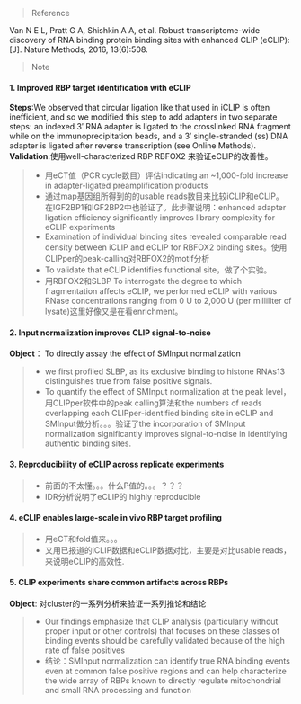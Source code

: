 >Reference 

Van N E L, Pratt G A, Shishkin A A, et al. Robust transcriptome-wide discovery of RNA binding protein binding sites with enhanced CLIP (eCLIP):[J]. Nature Methods, 2016, 13(6):508.

>Note

#### 1. Improved RBP target identification with eCLIP
__Steps__:We observed that circular ligation like that used in iCLIP is often inefficient, and so we modified this step to add adapters in two separate steps: an indexed 3′ RNA adapter is ligated to the crosslinked RNA fragment while on the immunoprecipitation beads, and a 3′ single-stranded (ss) DNA adapter is ligated after reverse transcription (see Online Methods).
<br>
__Validation__:使用well-characterized RBP RBFOX2 来验证eCLIP的改善性。
>* 用eCT值（PCR cycle数目）评估indicating an ~1,000-fold increase in adapter-ligated preamplification products 
>* 通过map基因组所得到的的usable reads数目来比较iCLIP和eCLIP。 在IGF2BP1和IGF2BP2中也验证了。此步骤说明：enhanced adapter ligation efficiency significantly improves library
complexity for eCLIP experiments
>* Examination of individual binding sites revealed comparable read density between iCLIP and eCLIP for RBFOX2 binding sites。使用CLIPper的peak-calling对RBFOX2的motif分析
>* To validate that eCLIP identifies functional site，做了个实验。
>* 用RBFOX2和SLBP To interrogate the degree to which fragmentation affects eCLIP, we performed eCLIP with various RNase concentrations ranging from 0 U to 2,000 U
(per milliliter of lysate)这里好像又是在看enrichment。

#### 2. Input normalization improves CLIP signal-to-noise
__Object__： To directly assay the effect of SMInput normalization
>* we first profiled SLBP, as its exclusive binding to histone RNAs13 distinguishes true from false positive signals.
>* To quantify the effect of SMInput normalization at the peak level，用CLIPper软件中的peak calling算法和the numbers of reads overlapping each CLIPper-identified binding site in eCLIP and SMInput做分析。。。验证了the incorporation of SMInput normalization significantly improves signal-to-noise in identifying authentic binding sites.

#### 3. Reproducibility of eCLIP across replicate experiments
>* 前面的不太懂。。。什么P值的。。。？？？
>* IDR分析说明了eCLIP的 highly reproducible

#### 4. eCLIP enables large-scale in vivo RBP target profiling
>* 用eCT和fold值来。。。
>* 又用已报道的iCLIP数据和eCLIP数据对比，主要是对比usable reads，来说明eCLIP的高效性.

#### 5. CLIP experiments share common artifacts across RBPs
__Object__:  对cluster的一系列分析来验证一系列推论和结论
>* Our findings emphasize that CLIP analysis (particularly without proper input or other controls) that focuses on these classes of binding events should be carefully validated because of the high rate of false positives
>* 结论：SMInput normalization can identify true RNA binding events even at common false positive regions and can help characterize the wide array of RBPs known to directly regulate mitochondrial and small RNA processing and function